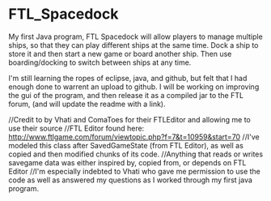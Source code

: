 FTL_Spacedock
=============
My first Java program, FTL Spacedock will allow players to manage multiple ships, so that they can play different ships at the same time. Dock a ship to store it and then start a new game or board another ship. Then use boarding/docking to switch between ships at any time.

I'm still learning the ropes of eclipse, java, and github, but felt that I had enough done to warrent an upload to github. I will be working on improving the gui of the program, and then release it as a compiled jar to the FTL forum, (and will update the readme with a link).

//Credit to by Vhati and ComaToes for their FTLEditor and allowing me to use their source
//FTL Editor found here: http://www.ftlgame.com/forum/viewtopic.php?f=7&t=10959&start=70
//I've modeled this class after SavedGameState (from FTL Editor), as well as copied and then modified chunks of its code.
//Anything that reads or writes savegame data was either inspired by, copied from, or depends on FTL Editor
//I'm especially indebted to Vhati who gave me permission to use the code as well as answered my questions as I worked through my first java program.

